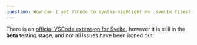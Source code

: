 ```yaml
---
question: How can I get VSCode to syntax-highlight my .svelte files?
---
```


There is an [official VSCode extension for Svelte](https://marketplace.visualstudio.com/items?itemName=svelte.svelte-vscode), however it is still in the **beta** testing stage, and not all issues have been ironed out.